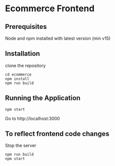 # Ecommerce Frontend

## Prerequisites

Node and npm installed with latest version (min v15)


## Installation

clone the repository

```
cd ecommerce
npm install
npm run build
```


## Running the Application

```
npm start
```
Go to http://localhost:3000


## To reflect frontend code changes
Stop the server
```
npm run build
npm start
```

